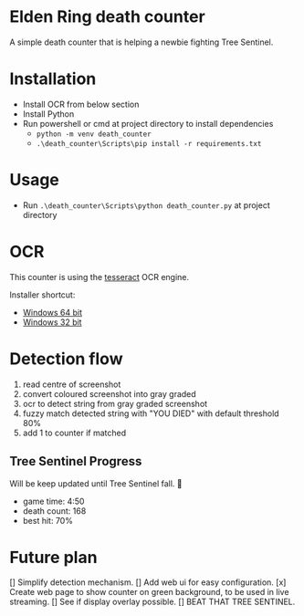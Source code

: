 # Elden Ring death counter
A simple death counter that is helping a newbie fighting Tree Sentinel.

# Installation
- Install OCR from below section
- Install Python
- Run powershell or cmd at project directory to install dependencies
  - `python -m venv death_counter`
  - `.\death_counter\Scripts\pip install -r requirements.txt`

# Usage
- Run `.\death_counter\Scripts\python death_counter.py` at project directory

# OCR
This counter is using the [tesseract](https://github.com/tesseract-ocr/tesseract) OCR engine.

Installer shortcut:
- [Windows 64 bit](https://digi.bib.uni-mannheim.de/tesseract/tesseract-ocr-w64-setup-v5.0.1.20220118.exe)
- [Windows 32 bit](https://digi.bib.uni-mannheim.de/tesseract/tesseract-ocr-w32-setup-v5.0.1.20220118.exe)

# Detection flow
1. read centre of screenshot
2. convert coloured screenshot into gray graded
3. ocr to detect string from gray graded screenshot
4. fuzzy match detected string with "YOU DIED" with default threshold 80%
5. add 1 to counter if matched

## Tree Sentinel Progress
Will be keep updated until Tree Sentinel fall. 🥲
- game time: 4:50
- death count: 168
- best hit: 70%

# Future plan
[] Simplify detection mechanism.
[] Add web ui for easy configuration.
[x] Create web page to show counter on green background, to be used in live streaming.
[] See if display overlay possible.
[] BEAT THAT TREE SENTINEL.
